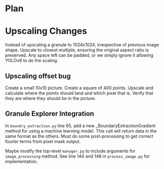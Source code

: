 # Plan

# Upscaling Changes
Instead of upscaling a granule to 1024x1024, irrespective of previous image shape. Upscale to closest multiple, ensuring the original aspect ratio is preserved.
Any space left can be padded, or we simply ignore it allowing YOLOv8 to do the scaling.

## Upscaling offset bug
Create a small 10x10 picture. Create a square of 400 points. Upscale and calculate where the points should land and which pixel that is.
Verify that they are where they should be in the picture.

## Granule Explorer Integration

In `boundry_extraction.py` line 65, add a new _BoundaryExtractionGradient method for using a machine learning model.
This call will return data in the same format as the others. 
Must do some post-processing to get correct fourier terms from pixel mask output.

Maybe modify the top-level `manager.py` to include arguments for `image_processing` method. See line 144 and 148 in `process_image.py` for implementation.